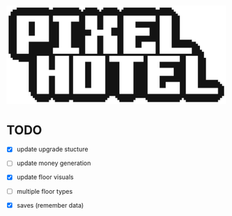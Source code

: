 ![Logo](Assets/Art/Sprites/logo1080.png)


# TODO
- [X] update upgrade stucture
- [ ] update money generation
- [X] update floor visuals
- [ ] multiple floor types
- [X] saves (remember data)


